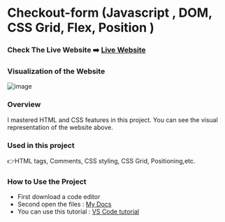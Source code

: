 # Checkout-form (Javascript , DOM, CSS Grid, Flex, Position )

### Check The Live Website ➡️ [Live Website](https://sekunev.github.io/Projects/32_Checkout-form_DOM/)


### Visualization of the Website
![image](https://user-images.githubusercontent.com/101554737/188273121-c77592e9-da78-445b-8908-6676ea1cb6f2.png)


### Overview
I mastered HTML and CSS features in this project. You can see the visual representation of the website above.

### Used in this project
👉HTML tags, Comments, CSS styling, CSS Grid, Positioning,etc.

### How to Use the Project
+ First download a code editor
+ Second open the files : [My Docs](https://github.com/Sekunev/Projects/tree/main/20_Checkout-form)
+ You can use this tutorial : [VS Code tutorial](https://www.youtube.com/watch?v=fJEbVCrEMSE)

